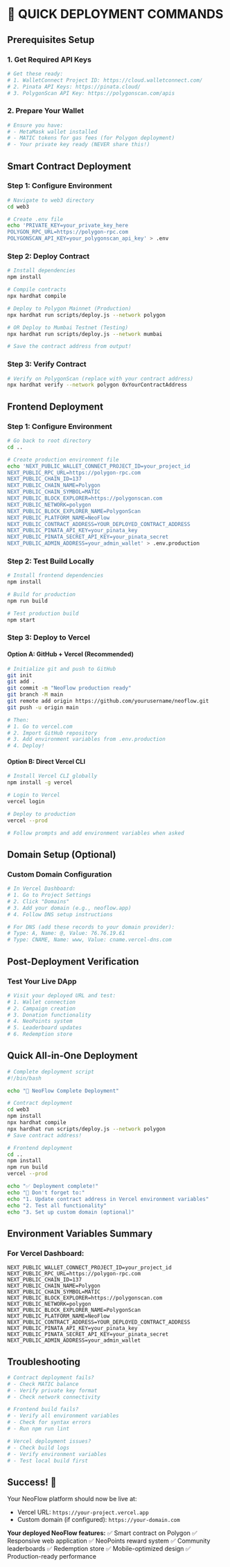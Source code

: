 # 🚀 QUICK DEPLOYMENT COMMANDS

## Prerequisites Setup

### 1. Get Required API Keys
```bash
# Get these ready:
# 1. WalletConnect Project ID: https://cloud.walletconnect.com/
# 2. Pinata API Keys: https://pinata.cloud/
# 3. PolygonScan API Key: https://polygonscan.com/apis
```

### 2. Prepare Your Wallet
```bash
# Ensure you have:
# - MetaMask wallet installed
# - MATIC tokens for gas fees (for Polygon deployment)
# - Your private key ready (NEVER share this!)
```

## Smart Contract Deployment

### Step 1: Configure Environment
```bash
# Navigate to web3 directory
cd web3

# Create .env file
echo 'PRIVATE_KEY=your_private_key_here
POLYGON_RPC_URL=https://polygon-rpc.com
POLYGONSCAN_API_KEY=your_polygonscan_api_key' > .env
```

### Step 2: Deploy Contract
```bash
# Install dependencies
npm install

# Compile contracts
npx hardhat compile

# Deploy to Polygon Mainnet (Production)
npx hardhat run scripts/deploy.js --network polygon

# OR Deploy to Mumbai Testnet (Testing)
npx hardhat run scripts/deploy.js --network mumbai

# Save the contract address from output!
```

### Step 3: Verify Contract
```bash
# Verify on PolygonScan (replace with your contract address)
npx hardhat verify --network polygon 0xYourContractAddress
```

## Frontend Deployment

### Step 1: Configure Environment
```bash
# Go back to root directory
cd ..

# Create production environment file
echo 'NEXT_PUBLIC_WALLET_CONNECT_PROJECT_ID=your_project_id
NEXT_PUBLIC_RPC_URL=https://polygon-rpc.com
NEXT_PUBLIC_CHAIN_ID=137
NEXT_PUBLIC_CHAIN_NAME=Polygon
NEXT_PUBLIC_CHAIN_SYMBOL=MATIC
NEXT_PUBLIC_BLOCK_EXPLORER=https://polygonscan.com
NEXT_PUBLIC_NETWORK=polygon
NEXT_PUBLIC_BLOCK_EXPLORER_NAME=PolygonScan
NEXT_PUBLIC_PLATFORM_NAME=NeoFlow
NEXT_PUBLIC_CONTRACT_ADDRESS=YOUR_DEPLOYED_CONTRACT_ADDRESS
NEXT_PUBLIC_PINATA_API_KEY=your_pinata_key
NEXT_PUBLIC_PINATA_SECRET_API_KEY=your_pinata_secret
NEXT_PUBLIC_ADMIN_ADDRESS=your_admin_wallet' > .env.production
```

### Step 2: Test Build Locally
```bash
# Install frontend dependencies
npm install

# Build for production
npm run build

# Test production build
npm start
```

### Step 3: Deploy to Vercel

#### Option A: GitHub + Vercel (Recommended)
```bash
# Initialize git and push to GitHub
git init
git add .
git commit -m "NeoFlow production ready"
git branch -M main
git remote add origin https://github.com/yourusername/neoflow.git
git push -u origin main

# Then:
# 1. Go to vercel.com
# 2. Import GitHub repository
# 3. Add environment variables from .env.production
# 4. Deploy!
```

#### Option B: Direct Vercel CLI
```bash
# Install Vercel CLI globally
npm install -g vercel

# Login to Vercel
vercel login

# Deploy to production
vercel --prod

# Follow prompts and add environment variables when asked
```

## Domain Setup (Optional)

### Custom Domain Configuration
```bash
# In Vercel Dashboard:
# 1. Go to Project Settings
# 2. Click "Domains"
# 3. Add your domain (e.g., neoflow.app)
# 4. Follow DNS setup instructions

# For DNS (add these records to your domain provider):
# Type: A, Name: @, Value: 76.76.19.61
# Type: CNAME, Name: www, Value: cname.vercel-dns.com
```

## Post-Deployment Verification

### Test Your Live DApp
```bash
# Visit your deployed URL and test:
# 1. Wallet connection
# 2. Campaign creation
# 3. Donation functionality
# 4. NeoPoints system
# 5. Leaderboard updates
# 6. Redemption store
```

## Quick All-in-One Deployment

```bash
# Complete deployment script
#!/bin/bash

echo "🚀 NeoFlow Complete Deployment"

# Contract deployment
cd web3
npm install
npx hardhat compile
npx hardhat run scripts/deploy.js --network polygon
# Save contract address!

# Frontend deployment
cd ..
npm install
npm run build
vercel --prod

echo "✅ Deployment complete!"
echo "🔗 Don't forget to:"
echo "1. Update contract address in Vercel environment variables"
echo "2. Test all functionality"
echo "3. Set up custom domain (optional)"
```

## Environment Variables Summary

### For Vercel Dashboard:
```
NEXT_PUBLIC_WALLET_CONNECT_PROJECT_ID=your_project_id
NEXT_PUBLIC_RPC_URL=https://polygon-rpc.com
NEXT_PUBLIC_CHAIN_ID=137
NEXT_PUBLIC_CHAIN_NAME=Polygon
NEXT_PUBLIC_CHAIN_SYMBOL=MATIC
NEXT_PUBLIC_BLOCK_EXPLORER=https://polygonscan.com
NEXT_PUBLIC_NETWORK=polygon
NEXT_PUBLIC_BLOCK_EXPLORER_NAME=PolygonScan
NEXT_PUBLIC_PLATFORM_NAME=NeoFlow
NEXT_PUBLIC_CONTRACT_ADDRESS=YOUR_DEPLOYED_CONTRACT_ADDRESS
NEXT_PUBLIC_PINATA_API_KEY=your_pinata_key
NEXT_PUBLIC_PINATA_SECRET_API_KEY=your_pinata_secret
NEXT_PUBLIC_ADMIN_ADDRESS=your_admin_wallet
```

## Troubleshooting

```bash
# Contract deployment fails?
# - Check MATIC balance
# - Verify private key format
# - Check network connectivity

# Frontend build fails?
# - Verify all environment variables
# - Check for syntax errors
# - Run npm run lint

# Vercel deployment issues?
# - Check build logs
# - Verify environment variables
# - Test local build first
```

## Success! 🎉

Your NeoFlow platform should now be live at:
- Vercel URL: `https://your-project.vercel.app`
- Custom domain (if configured): `https://your-domain.com`

**Your deployed NeoFlow features:**
✅ Smart contract on Polygon
✅ Responsive web application
✅ NeoPoints reward system
✅ Community leaderboards
✅ Redemption store
✅ Mobile-optimized design
✅ Production-ready performance
